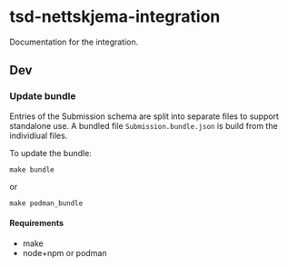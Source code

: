 
# tsd-nettskjema-integration

Documentation for the integration.

## Dev

### Update bundle

Entries of the Submission schema are split into separate files to support standalone use. A bundled file `Submission.bundle.json` is build from the individiual files.

To update the bundle:

```
make bundle
```

or

```
make podman_bundle
```

#### Requirements

* make
* node+npm or podman
